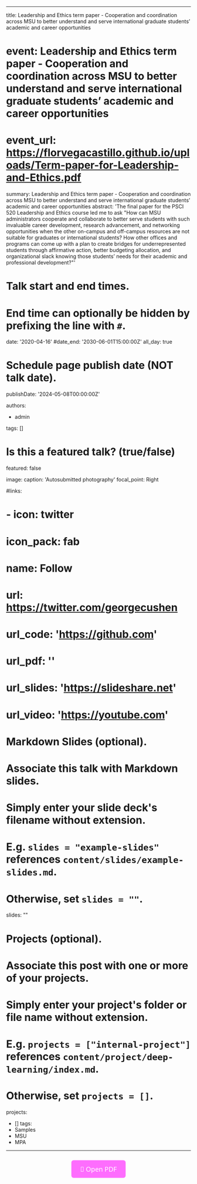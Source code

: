 ---
title: Leadership and Ethics term paper - Cooperation and coordination across MSU to better understand and serve international graduate students’ academic and career opportunities  

# event: Leadership and Ethics term paper - Cooperation and coordination across MSU to better understand and serve international graduate students’ academic and career opportunities
# event_url: https://florvegacastillo.github.io/uploads/Term-paper-for-Leadership-and-Ethics.pdf


summary: Leadership and Ethics term paper - Cooperation and coordination across MSU to better understand and serve international graduate students’ academic and career opportunities
abstract: 'The final paper for the PSCI 520 Leadership and Ethics course led me to ask "How can MSU administrators cooperate and collaborate to better serve students with such invaluable career development, research advancement, and networking opportunities when the other on-campus and off-campus resources are not suitable for graduates or international students? How other offices and programs can come up with a plan to create bridges for underrepresented students through affirmative action, better budgeting allocation, and organizational slack knowing those students’ needs for their academic and professional development?"'

# Talk start and end times.
#   End time can optionally be hidden by prefixing the line with `#`.
date: '2020-04-16'
#date_end: '2030-06-01T15:00:00Z'
all_day: true

# Schedule page publish date (NOT talk date).
publishDate: '2024-05-08T00:00:00Z'

authors:
  - admin

tags: []

# Is this a featured talk? (true/false)
featured: false

image:
  caption: 'Autosubmitted photography'
  focal_point: Right

#links:
#  - icon: twitter
#    icon_pack: fab
#    name: Follow
#    url: https://twitter.com/georgecushen
# url_code: 'https://github.com'
# url_pdf: ''
# url_slides: 'https://slideshare.net'
# url_video: 'https://youtube.com'

# Markdown Slides (optional).
#   Associate this talk with Markdown slides.
#   Simply enter your slide deck's filename without extension.
#   E.g. `slides = "example-slides"` references `content/slides/example-slides.md`.
#   Otherwise, set `slides = ""`.
slides: ""

# Projects (optional).
#   Associate this post with one or more of your projects.
#   Simply enter your project's folder or file name without extension.
#   E.g. `projects = ["internal-project"]` references `content/project/deep-learning/index.md`.
#   Otherwise, set `projects = []`.
projects:
  - []
tags:
  - Samples
  - MSU
  - MPA
-------



<div style="text-align: center;">
  <a href="https://florvegacastillo.github.io/uploads/Term-paper-for-Leadership-and-Ethics.pdf" style="
    display: inline-block;
    padding: 12px 24px;
    background-color:rgba(255, 0, 255, 0.57);
    color: white;
    text-decoration: none;
    border-radius: 6px;
    font-family: 'Segoe UI', Roboto, Helvetica, Arial, sans-serif;
    font-size: 18px;
    margin: 12px 0;
  ">
    🔗 Open PDF
  </a>
</div>